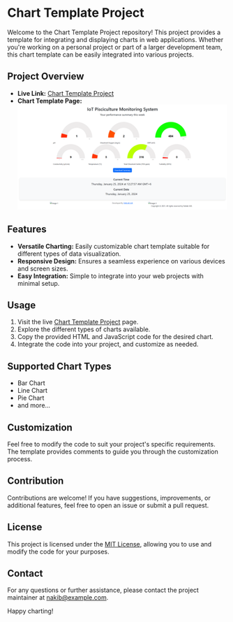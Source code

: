 # Chart Template Project

Welcome to the Chart Template Project repository! This project provides a template for integrating and displaying charts in web applications. Whether you're working on a personal project or part of a larger development team, this chart template can be easily integrated into various projects.

## Project Overview

- **Live Link:** [Chart Template Project](https://nakib00.github.io/chart-template-projct/#)
- **Chart Template Page:**
  ![Chart Template Page](https://github.com/Nakib00/chart-template-projct/blob/main/screencapture-nakib00-github-io-chart-template-projct-2024-01-25-00_27_57.png?raw=true)

## Features

- **Versatile Charting:** Easily customizable chart template suitable for different types of data visualization.
- **Responsive Design:** Ensures a seamless experience on various devices and screen sizes.
- **Easy Integration:** Simple to integrate into your web projects with minimal setup.

## Usage

1. Visit the live [Chart Template Project](https://nakib00.github.io/chart-template-projct/#) page.
2. Explore the different types of charts available.
3. Copy the provided HTML and JavaScript code for the desired chart.
4. Integrate the code into your project, and customize as needed.

## Supported Chart Types

- Bar Chart
- Line Chart
- Pie Chart
- and more...

## Customization

Feel free to modify the code to suit your project's specific requirements. The template provides comments to guide you through the customization process.

## Contribution

Contributions are welcome! If you have suggestions, improvements, or additional features, feel free to open an issue or submit a pull request.

## License

This project is licensed under the [MIT License](LICENSE), allowing you to use and modify the code for your purposes.

## Contact

For any questions or further assistance, please contact the project maintainer at [nakib@example.com](mailto:nakib@example.com).

Happy charting!
